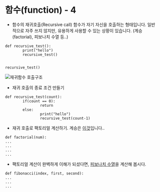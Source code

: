 # 함수(function) - 4

- 함수의 재귀호출(Recursive call)
함수가 자기 자신을 호출하는 형태입니다.
일반적으로 자주 쓰지 않지만, 유용하게 사용할 수 있는 상황이 있습니다.
(계승(factorial), 피보나치 수열 등..)
```
def recursive_test():
        print("hello")
        recursive_test()


recursive_test()
```
![재귀함수 호출구조](https://dojang.io/pluginfile.php/13846/mod_page/content/2/031001.png)

- 재귀 호출의 종료 조건 만들기
```
def recursive_test(count):
        if(count == 0):
                return
        else:
                print("hello")
                recursive_test(count-1)
```

- 재귀 호출로 팩토리얼 계산하기.
계승은 [이것](https://ko.wikipedia.org/wiki/%EA%B3%84%EC%8A%B9)입니다..
```
def factorial(num):
...
...
...
...
```

- 팩토리얼 계산이 완벽하게 이해가 되셨다면, [피보나치 수열](https://ko.wikipedia.org/wiki/%ED%94%BC%EB%B3%B4%EB%82%98%EC%B9%98_%EC%88%98)을 계산해 봅시다.
```
def fibonacci(index, first, second):
...
...
...
```